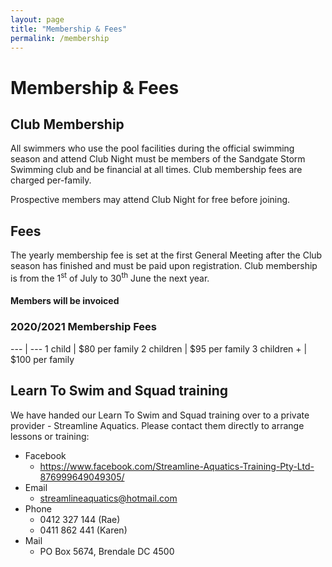 ```yaml
---
layout: page
title: "Membership & Fees"
permalink: /membership
---
```

# Membership & Fees

## Club Membership
All swimmers who use the pool facilities during the official swimming season and attend Club Night must be members of the Sandgate Storm Swimming club and be financial at all times. Club membership fees are charged per-family.

Prospective members may attend Club Night for free before joining.

## Fees
The yearly membership fee is set at the first General Meeting after the Club season has finished and must be paid upon registration. Club membership is from the 1<sup>st</sup> of July to 30<sup>th</sup> June the next year. 

#### Members will be invoiced

### 2020/2021 Membership Fees


--- | ---
1 child | $80 per family
2 children | $95 per family
3 children + | $100 per family


## Learn To Swim and Squad training

We have handed our Learn To Swim and Squad training over to a private provider - Streamline Aquatics.  Please contact them directly to arrange lessons or training:

* Facebook
  * <https://www.facebook.com/Streamline-Aquatics-Training-Pty-Ltd-876999649049305/>
* Email
  * <streamlineaquatics@hotmail.com>
* Phone
  * 0412 327 144 (Rae)
  * 0411 862 441 (Karen)
* Mail
  * PO Box 5674, Brendale DC 4500
